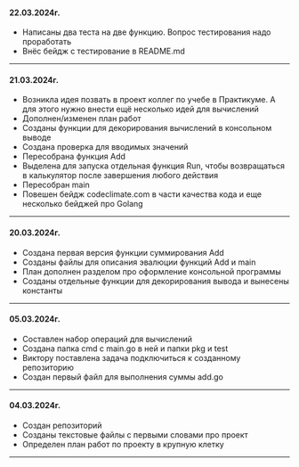 #### 22.03.2024г.
- Написаны два теста на две функцию. Вопрос тестирования надо проработать
- Внёс бейдж с тестирование в README.md
_____ 
#### 21.03.2024г.
- Возникла идея позвать в проект коллег по учебе в Практикуме. А для этого нужно внести ещё несколько идей для вычислений
- Дополнен/изменен план работ
- Созданы функции для декорирования вычислений в консольном выводе
- Создана проверка для вводимых значений
- Пересобрана функция Add
- Выделена для запуска отдельная функция Run, чтобы возвращаться в калькулятор после завершения любого действия
- Пересобран main 
- Повешен бейдж codeclimate.com в части качества кода и еще несколько бейджей про Golang
_____ 
#### 20.03.2024г.
- Создана первая версия функции суммирования Add
- Созданы файлы для описания эвалюции функций Add и main
- План дополнен разделом про оформление консольной программы
- Созданы отдельные функции для декорирования вывода и вынесены константы
_____ 
#### 05.03.2024г.
- Составлен набор операций для вычислений
- Создана папка cmd с main.go в ней и папки pkg и test
- Виктору поставлена задача подключиться к созданному репозиторию
- Создан первый файл для выполнения суммы add.go
_____ 
#### 04.03.2024г.
- Создан репозиторий
- Созданы текстовые файлы с первыми словами про проект
- Определен план работ по проекту в крупную клетку
_____ 
